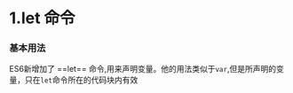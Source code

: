 # 1.let 命令
### 基本用法
ES6新增加了 ==let== 命令,用来声明变量。他的用法类似于<code>var</code>,但是所声明的变量，只在<code>let</code>命令所在的代码块内有效